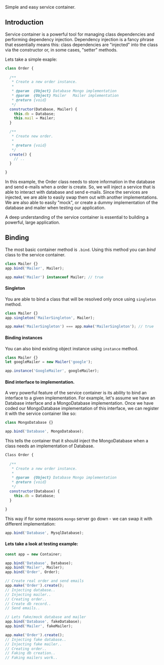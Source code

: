 
Simple and easy service container.

## Introduction

Service container is a powerful tool for managing class dependencies and performing dependency injection. Dependency injection is a fancy phrase that essentially means this: class dependencies are "injected" into the class via the constructor or, in some cases, "setter" methods.

Lets take a simple exaple:

```javascript
class Order {
  
  /**
   * Create a new order instance.
   *
   * @param  {Object} Database Mongo implementation
   * @param  {Object} Mailer   Mailer implementation
   * @return {void}
   */
  constructor(Database, Mailer) {
    this.db = Database;
    this.mail = Mailer;
  }

  /**
   * Create new order.
   *
   * @return {void}
   */
  create() {
    // ..
  }

}
```

In this example, the Order class needs to store information in the database and send e-mails when a order is create. So, we will inject a service that is able to interact with database and send e-mails. Since the services are injected, we are able to easily swap them out with another implementations. We are also able to easily "mock", or create a dummy implementation of the database and mailer when testing our application.

A deep understanding of the service container is essential to building a powerful, large application.

## Binding
The most basic container method is `.bind`. Using this method you can *bind* class to the service container.

```javascript
class Mailer {}
app.bind('Mailer', Mailer);

app.make('Mailer') instanceof Mailer; // true
```

#### Singleton
You are able to bind a class that will be resolved only once using `singleton` method.
```javascript
class Mailer {}
app.singleton('MailerSingleton', Mailer);

app.make('MailerSingleton') === app.make('MailerSingleton'); // true
```

#### Binding instances
You can also bind existing object instance using `instance` method.
```javascript
class Mailer {}
let googleMailer = new Mailer('google');

app.instance('GoogleMailer', googleMailer);
```


#### Bind interface to implementation.
A very powerful feature of the service container is its ability to bind an interface to a given implementation. For example, let's assume we have an Database interface and a MongoDatabase implementation. Once we have coded our MongoDatabase implementation of this interface, we can register it with the service container like so:

```javascript
class MongoDatabase {}

app.bind('Database', MongoDatabase);
```

This tells the container that it should inject the MongoDatabase when a class needs an implementation of Database.

```javascript
Class Order {
  
  /**
   * Create a new order instance.
   *
   * @param  {Object} Database Mongo implementation
   * @return {void}
   */
  constructor(Database) {
    this.db = Database;
  }

}
```

This way if for some reasons `mongo` server go down - we can swap it with different implementation:

```javascript
app.bind('Database', MysqlDatabase);
```

#### Lets take a look at testing example:
```javascript
const app = new Container;

app.bind('Database', Database);
app.bind('Mailer', Mailer);
app.bind('Order', Order);

// Create real order and send emails
app.make('Order').create();
// Injecting database..
// Injecting mailer..
// Creating order..
// Create db record..
// Send emails..

// Lets fake/mock database and mailer
app.bind('Database', fakeDatabase);
app.bind('Mailer', fakeMailer);

app.make('Order').create();
// Injecting fake database..
// Injecting fake mailer..
// Creating order..
// Faking db creation..
// Faking mailers work..
```

